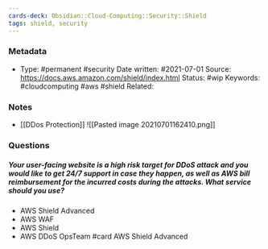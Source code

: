 ```yaml
---
cards-deck: Obsidian::Cloud-Computing::Security::Shield
tags: shield, security
---
```

### Metadata

-  Type: #permanent #security
    Date written: #2021-07-01
    Source:  https://docs.aws.amazon.com/shield/index.html
    Status: #wip 
    Keywords:  #cloudcomputing #aws #shield
	Related:
	
### Notes
- [[DDos Protection]]
![[Pasted image 20210701162410.png]]

### Questions

##### Your user-facing website is a high risk target for DDoS attack and you would like to get 24/7 support in case they happen, as well as AWS bill reimbursement for the incurred costs during the attacks. What service should you use?
- AWS Shield Advanced
- AWS WAF
- AWS Shield
- AWS DDoS OpsTeam
#card 
AWS Shield Advanced